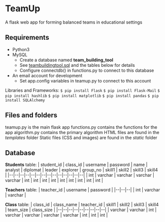 # TeamUp
A flask web app for forming balanced teams in educational settings


## Requirements

- Python3
- MySQL
	- Create a database named **team_building_tool**
	- See [teambuildingtool.sql](teambuildingtool.sql) and the tables below for details
	- Configure connectdb() in functions.py to connect to this database
- An email account for development
	- Set app.config variables in teamup.py to connect to this account

Libraries and Frameworks:
`$ pip install Flask`
`$ pip install Flask-Mail`
`$ pip install hashlib`
`$ pip install matplotlib`
`$ pip install pandas`
`$ pip install SQLAlchemy`


## Files and folders

teamup.py is the main flask app
functions.py contains the functions for the app
algorithm.py contains the primary algorithm
HTML files are found in the *templates* folder
Static files (CSS and images) are found in the *static* folder

## Database

**Students** table:
| student_id | class_id | username | password | name | analyst | diplomat | leader | explorer | group_no | skill1 | skill2 | skill3 | skill4 | 
|--|--|--|--|--|--|--|--|--|--|--|--|--|--|
| int | varchar | varchar | varchar | varchar | int | int | int | int | int | int | int | int | int |

**Teachers** table:
| teacher_id | username | password | 
|--|--|--|
| int | varchar | varchar |

**Class** table:
| class_id | class_name | teacher_id | skill1 | skill2 | skill3 | skill4 | team_size | class_size |
|--|--|--|--|--|--|--|--|--|
| varchar | varchar | int | varchar | varchar | varchar | varchar | int | int | int |
